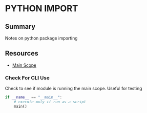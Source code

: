 # PYTHON IMPORT

## Summary

Notes on python package importing

## Resources

- [Main Scope](https://docs.python.org/3/library/__main__.html)

### Check For CLI Use

Check to see if module is running the main scope. Useful for testing

```py
if __name__ == "__main__":
    # execute only if run as a script
    main()
```
